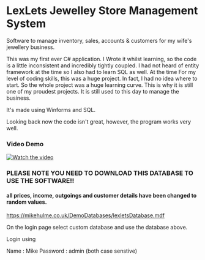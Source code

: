 # LexLets Jewelley Store Management System

Software to manage inventory, sales, accounts &amp; customers for my wife's jewellery business.

This was my first ever C# application. I Wrote it whilst learning, so the code is a little inconsistent and incredibly tightly coupled. I had not heard of entity framework at the time so I also had to learn SQL as well. At the time For my level of coding skills, this was a huge project. In fact, I had no idea where to start. So the whole project was a huge learning curve. This is why it is still one of my proudest projects. It is still used to this day to manage the business.

It's made using Winforms and SQL. 

Looking back now the code isn't great, however, the program works very well.

### Video Demo

[![Watch the video](http://mikehulme.co.uk/Images/LexLetsYouTube.png)](https://www.youtube.com/watch?v=MenOfgBFBYg&feature=youtu.be)



### PLEASE NOTE YOU NEED TO DOWNLOAD THIS DATABASE TO USE THE SOFTWARE!!

#### all prices, income, outgoings and customer details have been changed to random values.

https://mikehulme.co.uk/DemoDatabases/lexletsDatabase.mdf

On the login page select custom database and use the database above.

Login using

Name : Mike
Password : admin
(both case senstive)
